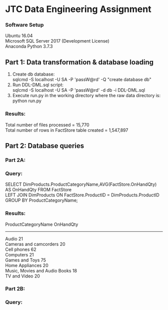 # JTC Data Engineering Assignment
### Software Setup
Ubuntu 16.04  
Microsoft SQL Server 2017 (Development License)  
Anaconda Python 3.7.3
## Part 1: Data transformation & database loading
1. Create db database:  
sqlcmd -S localhost -U SA -P 'passW@rd' -Q "create database db"  
2. Run DDL-DML.sql script:  
sqlcmd -S localhost -U SA -P 'passW@rd' -d db -i DDL-DML.sql  
3. Execute run.py in the working directory where the raw data directory is:  
python run.py  
### Results:
Total number of files processed = 15,770  
Total number of rows in FactStore table created = 1,547,897  
## Part 2: Database queries
### Part 2A:
### Query:
SELECT DimProducts.ProductCategoryName,AVG(FactStore.OnHandQty) AS OnHandQty FROM FactStore  
LEFT JOIN DimProducts ON FactStore.ProductID = DimProducts.ProductID  
GROUP BY ProductCategoryName;
### Results:
ProductCategoryName            OnHandQty  
------------------------------ -----------  
Audio                                   21  
Cameras and camcorders                  20  
Cell phones                             62  
Computers                               21  
Games and Toys                          75  
Home Appliances                         20  
Music, Movies and Audio Books           18  
TV and Video                            20  
### Part 2B:
### Query: 
